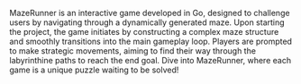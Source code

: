 MazeRunner is an interactive game developed in Go, designed to challenge users by navigating through a dynamically generated maze. Upon starting the project, the game initiates by constructing a complex maze structure and smoothly transitions into the main gameplay loop. Players are prompted to make strategic movements, aiming to find their way through the labyrinthine paths to reach the end goal. Dive into MazeRunner, where each game is a unique puzzle waiting to be solved!